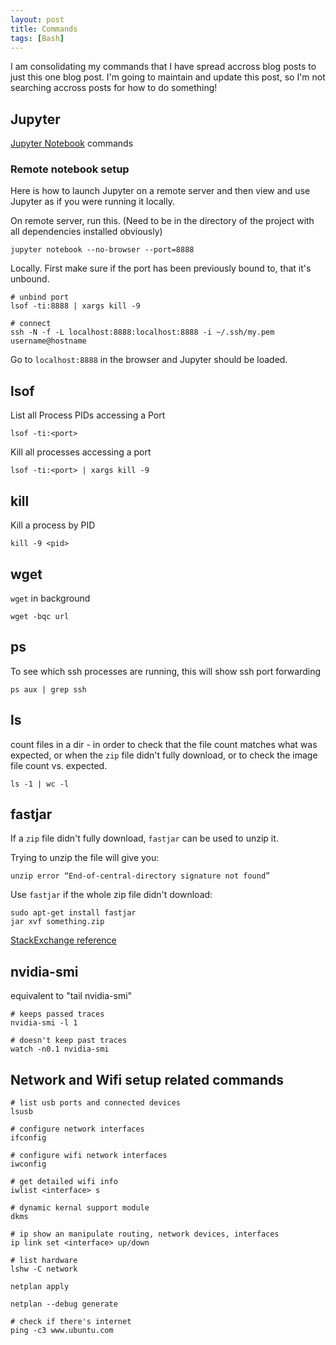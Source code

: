 ```yaml
---
layout: post
title: Commands
tags: [Bash]
---
```


I am consolidating my commands that I have spread accross blog posts to just this one blog post. I'm going to maintain and update this post, so I'm not searching accross posts for how to do something!

## Jupyter

[Jupyter Notebook](https://jupyter.org/) commands

### Remote notebook setup

Here is how to launch Jupyter on a remote server and then view and use Jupyter as if you were running it locally.

On remote server, run this. (Need to be in the directory of the project with all dependencies installed obviously)

```
jupyter notebook --no-browser --port=8888
```

Locally. First make sure if the port has been previously bound to, that it's unbound.

```
# unbind port
lsof -ti:8888 | xargs kill -9

# connect
ssh -N -f -L localhost:8888:localhost:8888 -i ~/.ssh/my.pem  username@hostname
```

Go to `localhost:8888` in the browser and Jupyter should be loaded.

## lsof

List all Process PIDs accessing a Port

```
lsof -ti:<port>
```

Kill all processes accessing a port

```
lsof -ti:<port> | xargs kill -9
```

## kill

Kill a process by PID

```
kill -9 <pid>
```

## wget

`wget` in background

```
wget -bqc url
```

## ps

To see which ssh processes are running, this will show ssh port forwarding

```
ps aux | grep ssh
```

## ls

count files in a dir - in order to check that the file count matches what was expected, or when the `zip` file didn't fully download, or to check the image file count vs. expected.

```
ls -1 | wc -l
```

## fastjar

If a `zip` file didn't fully download, `fastjar` can be used to unzip it.

Trying to unzip the file will give you:

```
unzip error “End-of-central-directory signature not found”
```

Use `fastjar` if the whole zip file didn't download:

```
sudo apt-get install fastjar
jar xvf something.zip
```

[StackExchange reference](https://askubuntu.com/questions/54904/unzip-error-end-of-central-directory-signature-not-found)

## nvidia-smi

equivalent to "tail nvidia-smi"

```
# keeps passed traces
nvidia-smi -l 1

# doesn't keep past traces
watch -n0.1 nvidia-smi
```

## Network and Wifi setup related commands


```
# list usb ports and connected devices
lsusb

# configure network interfaces
ifconfig

# configure wifi network interfaces
iwconfig

# get detailed wifi info
iwlist <interface> s

# dynamic kernal support module
dkms

# ip show an manipulate routing, network devices, interfaces
ip link set <interface> up/down

# list hardware
lshw -C network

netplan apply

netplan --debug generate

# check if there's internet
ping -c3 www.ubuntu.com
```

